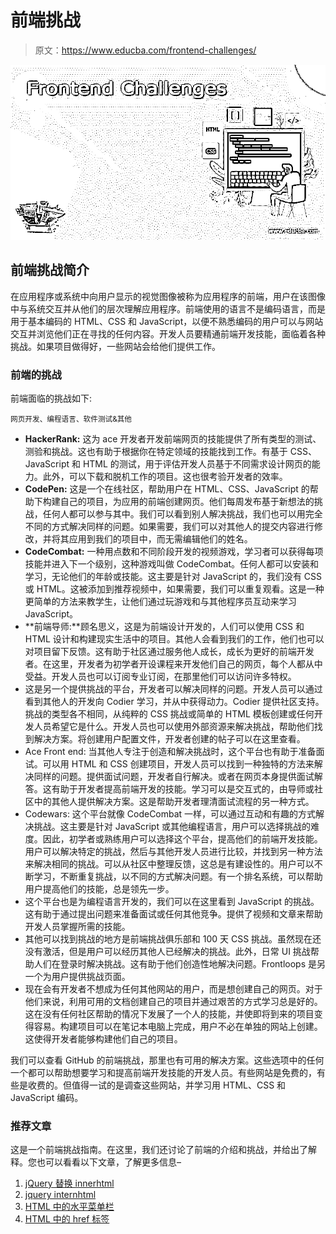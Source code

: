 # 前端挑战

> 原文：<https://www.educba.com/frontend-challenges/>

![Frontend Challenges](img/e5a14af6a14d31a22de905bdc5666d1f.png)



## 前端挑战简介

在应用程序或系统中向用户显示的视觉图像被称为应用程序的前端，用户在该图像中与系统交互并从他们的层次理解应用程序。前端使用的语言不是编码语言，而是用于基本编码的 HTML、CSS 和 JavaScript，以便不熟悉编码的用户可以与网站交互并浏览他们正在寻找的任何内容。开发人员要精通前端开发技能，面临着各种挑战。如果项目做得好，一些网站会给他们提供工作。

### 前端的挑战

前端面临的挑战如下:

<small>网页开发、编程语言、软件测试&其他</small>

*   **HackerRank:** 这为 ace 开发者开发前端网页的技能提供了所有类型的测试、测验和挑战。这也有助于根据你在特定领域的技能找到工作。有基于 CSS、JavaScript 和 HTML 的测试，用于评估开发人员基于不同需求设计网页的能力。此外，可以下载和脱机工作的项目。这也很考验开发者的效率。
*   **CodePen:** 这是一个在线社区，帮助用户在 HTML、CSS、JavaScript 的帮助下构建自己的项目，为应用的前端创建网页。他们每周发布基于新想法的挑战，任何人都可以参与其中。我们可以看到别人解决挑战，我们也可以用完全不同的方式解决同样的问题。如果需要，我们可以对其他人的提交内容进行修改，并将其应用到我们的项目中，而无需编辑他们的姓名。
*   **CodeCombat:** 一种用点数和不同阶段开发的视频游戏，学习者可以获得每项技能并进入下一个级别，这种游戏叫做 CodeCombat。任何人都可以安装和学习，无论他们的年龄或技能。这主要是针对 JavaScript 的，我们没有 CSS 或 HTML。这被添加到推荐视频中，如果需要，我们可以重复观看。这是一种更简单的方法来教学生，让他们通过玩游戏和与其他程序员互动来学习 JavaScript。
*   **前端导师:**顾名思义，这是为前端设计开发的，人们可以使用 CSS 和 HTML 设计和构建现实生活中的项目。其他人会看到我们的工作，他们也可以对项目留下反馈。这有助于社区通过服务他人成长，成长为更好的前端开发者。在这里，开发者为初学者开设课程来开发他们自己的网页，每个人都从中受益。开发人员也可以订阅专业订阅，在那里他们可以访问许多特权。
*   这是另一个提供挑战的平台，开发者可以解决同样的问题。开发人员可以通过看到其他人的开发向 Codier 学习，并从中获得动力。Codier 提供社区支持。挑战的类型各不相同，从纯粹的 CSS 挑战或简单的 HTML 模板创建或任何开发人员希望它是什么。开发人员也可以使用外部资源来解决挑战，帮助他们找到解决方案。将创建用户配置文件，开发者创建的帖子可以在这里查看。
*   Ace Front end: 当其他人专注于创造和解决挑战时，这个平台也有助于准备面试。可以用 HTML 和 CSS 创建项目，开发人员可以找到一种独特的方法来解决同样的问题。提供面试问题，开发者自行解决。或者在网页本身提供面试解答。这有助于开发者提高前端开发的技能。学习可以是交互式的，由导师或社区中的其他人提供解决方案。这是帮助开发者理清面试流程的另一种方式。
*   Codewars: 这个平台就像 CodeCombat 一样，可以通过互动和有趣的方式解决挑战。这主要是针对 JavaScript 或其他编程语言，用户可以选择挑战的难度。因此，初学者或熟练用户可以选择这个平台，提高他们的前端开发技能。用户可以解决特定的挑战，然后与其他开发人员进行比较，并找到另一种方法来解决相同的挑战。可以从社区中整理反馈，这总是有建设性的。用户可以不断学习，不断重复挑战，以不同的方式解决问题。有一个排名系统，可以帮助用户提高他们的技能，总是领先一步。
*   这个平台也是为编程语言开发的，我们可以在这里看到 JavaScript 的挑战。这有助于通过提出问题来准备面试或任何其他竞争。提供了视频和文章来帮助开发人员掌握所需的技能。
*   其他可以找到挑战的地方是前端挑战俱乐部和 100 天 CSS 挑战。虽然现在还没有激活，但是用户可以经历其他人已经解决的挑战。此外，日常 UI 挑战帮助人们在登录时解决挑战。这有助于他们创造性地解决问题。Frontloops 是另一个为用户提供挑战页面。
*   现在会有开发者不想成为任何其他网站的用户，而是想创建自己的网页。对于他们来说，利用可用的文档创建自己的项目并通过艰苦的方式学习总是好的。这在没有任何社区帮助的情况下发展了一个人的技能，并使即将到来的项目变得容易。构建项目可以在笔记本电脑上完成，用户不必在单独的网站上创建。这使得开发者能够构建他们自己的项目。

我们可以查看 GitHub 的前端挑战，那里也有可用的解决方案。这些选项中的任何一个都可以帮助想要学习和提高前端开发技能的开发人员。有些网站是免费的，有些是收费的。但值得一试的是调查这些网站，并学习用 HTML、CSS 和 JavaScript 编码。

### 推荐文章

这是一个前端挑战指南。在这里，我们还讨论了前端的介绍和挑战，并给出了解释。您也可以看看以下文章，了解更多信息–

1.  [jQuery 替换 innerhtml](https://www.educba.com/jquery-replace-innerhtml/)
2.  [jquery internhtml](https://www.educba.com/jquery-innerhtml/)
3.  [HTML 中的水平菜单栏](https://www.educba.com/horizontal-menu-bar-in-html/)
4.  [HTML 中的 href 标签](https://www.educba.com/href-tag-in-html/)





